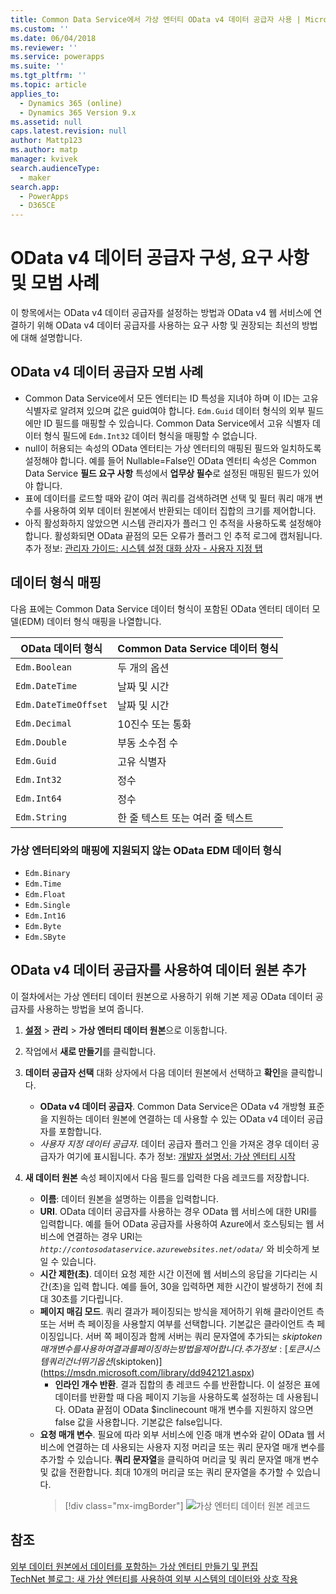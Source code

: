 ```yaml
---
title: Common Data Service에서 가상 엔터티 OData v4 데이터 공급자 사용 | MicrosoftDocs
ms.custom: ''
ms.date: 06/04/2018
ms.reviewer: ''
ms.service: powerapps
ms.suite: ''
ms.tgt_pltfrm: ''
ms.topic: article
applies_to:
  - Dynamics 365 (online)
  - Dynamics 365 Version 9.x
ms.assetid: null
caps.latest.revision: null
author: Mattp123
ms.author: matp
manager: kvivek
search.audienceType:
  - maker
search.app:
  - PowerApps
  - D365CE
---
```


# <a name="odata-v4-data-provider-configuration-requirements-and-best-practices"></a>OData v4 데이터 공급자 구성, 요구 사항 및 모범 사례

이 항목에서는 OData v4 데이터 공급자를 설정하는 방법과 OData v4 웹 서비스에 연결하기 위해 OData v4 데이터 공급자를 사용하는 요구 사항 및 권장되는 최선의 방법에 대해 설명합니다. 

## <a name="odata-v4-data-provider-best-practices"></a>OData v4 데이터 공급자 모범 사례

- Common Data Service에서 모든 엔터티는 ID 특성을 지녀야 하며 이 ID는 고유 식별자로 알려져 있으며 값은 guid여야 합니다.  `Edm.Guid` 데이터 형식의 외부 필드에만 ID 필드를 매핑할 수 있습니다.  Common Data Service에서 고유 식별자 데이터 형식 필드에 `Edm.Int32` 데이터 형식을 매핑할 수 없습니다.
-  null이 허용되는 속성의 OData 엔터티는 가상 엔터티의 매핑된 필드와 일치하도록 설정해야 합니다. 예를 들어 Nullable=False인 OData 엔터티 속성은 Common Data Service **필드 요구 사항** 특성에서 **업무상 필수**로 설정된 매핑된 필드가 있어야 합니다. 
- 표에 데이터를 로드할 때와 같이 여러 쿼리를 검색하려면 선택 및 필터 쿼리 매개 변수를 사용하여 외부 데이터 원본에서 반환되는 데이터 집합의 크기를 제어합니다.
- 아직 활성화하지 않았으면 시스템 관리자가 플러그 인 추적을 사용하도록 설정해야 합니다. 활성화되면 OData 끝점의 모든 오류가 플러그 인 추적 로그에 캡처됩니다. 추가 정보:  [관리자 가이드: 시스템 설정 대화 상자 - 사용자 지정 탭](/dynamics365/customer-engagement/admin/system-settings-dialog-box-customization-tab) 

## <a name="data-type-mapping"></a>데이터 형식 매핑

다음 표에는 Common Data Service 데이터 형식이 포함된 OData 엔터티 데이터 모델(EDM) 데이터 형식 매핑을 나열합니다. 

|OData 데이터 형식|Common Data Service 데이터 형식  |
|---------|---------|
|`Edm.Boolean`|두 개의 옵션|
|`Edm.DateTime`|날짜 및 시간|
|`Edm.DateTimeOffset`|날짜 및 시간|
|`Edm.Decimal`|10진수 또는 통화|
|`Edm.Double`|부동 소수점 수|
|`Edm.Guid`|고유 식별자|
|`Edm.Int32`|정수|
|`Edm.Int64`|정수|
|`Edm.String`|한 줄 텍스트 또는 여러 줄 텍스트|


### <a name="odata-edm-data-types-that-are-not-supported-for-mapping-with-virtual-entities"></a>가상 엔터티와의 매핑에 지원되지 않는 OData EDM 데이터 형식 

- `Edm.Binary`
- `Edm.Time` 
- `Edm.Float`
- `Edm.Single` 
- `Edm.Int16` 
- `Edm.Byte` 
- `Edm.SByte`

 
## <a name="add-a-data-source-using-the-odata-v4-data-provider"></a>OData v4 데이터 공급자를 사용하여 데이터 원본 추가

이 절차에서는 가상 엔터티 데이터 원본으로 사용하기 위해 기본 제공 OData 데이터 공급자를 사용하는 방법을 보여 줍니다.   
  
1. **[설정](../model-driven-apps/advanced-navigation.md#settings)** > **관리** > **가상 엔터티 데이터 원본**으로 이동합니다.  
1. 작업에서 **새로 만들기**를 클릭합니다.  
1. **데이터 공급자 선택** 대화 상자에서 다음 데이터 원본에서 선택하고 **확인**을 클릭합니다.  
  
    - **OData v4 데이터 공급자**. Common Data Service은 OData v4 개방형 표준을 지원하는 데이터 원본에 연결하는 데 사용할 수 있는 OData v4 데이터 공급자를 포함합니다.  
    - *사용자 지정 데이터 공급자*. 데이터 공급자 플러그 인을 가져온 경우 데이터 공급자가 여기에 표시됩니다. 추가 정보:  [개발자 설명서: 가상 엔터티 시작](/dynamics365/customer-engagement/developer/virtual-entities/get-started-ve)  
    
1. **새 데이터 원본** 속성 페이지에서 다음 필드를 입력한 다음 레코드를 저장합니다.  
  
    - **이름**: 데이터 원본을 설명하는 이름을 입력합니다.  
    - **URI**. OData 데이터 공급자를 사용하는 경우 OData 웹 서비스에 대한 URI를 입력합니다. 예를 들어 OData 공급자를 사용하여 Azure에서 호스팅되는 웹 서비스에 연결하는 경우 URI는 *`http://contosodataservice.azurewebsites.net/odata/`* 와 비슷하게 보일 수 있습니다.  
    - **시간 제한(초)**. 데이터 요청 제한 시간 이전에 웹 서비스의 응답을 기다리는 시간(초)을 입력 합니다. 예를 들어, 30을 입력하면 제한 시간이 발생하기 전에 최대 30초를 기다립니다.  
    - **페이지 매김 모드**. 쿼리 결과가 페이징되는 방식을 제어하기 위해 클라이언트 측 또는 서버 측 페이징을 사용할지 여부를 선택합니다. 기본값은 클라이언트 측 페이징입니다. 서버 쪽 페이징과 함께 서버는 쿼리 문자열에 추가되는 $skiptoken 매개 변수를 사용하여 결과를 페이징하는 방법을 제어합니다. 추가 정보:  [토큰 시스템 쿼리 건너뛰기 옵션($skiptoken)](https://msdn.microsoft.com/library/dd942121.aspx)  
        -  **인라인 개수 반환**. 결과 집합의 총 레코드 수를 반환합니다. 이 설정은 표에 데이터를 반환할 때 다음 페이지 기능을 사용하도록 설정하는 데 사용됩니다. OData 끝점이 OData $inclinecount 매개 변수를 지원하지 않으면 false 값을 사용합니다. 기본값은 false입니다.
    - **요청 매개 변수**. 필요에 따라 외부 서비스에 인증 매개 변수와 같이 OData 웹 서비스에 연결하는 데 사용되는 사용자 지정 머리글 또는 쿼리 문자열 매개 변수를 추가할 수 있습니다. **쿼리 문자열**을 클릭하여 머리글 및 쿼리 문자열 매개 변수 및 값을 전환합니다. 최대 10개의 머리글 또는 쿼리 문자열을 추가할 수 있습니다. 
        > [!div class="mx-imgBorder"] 
        > ![가상 엔터티 데이터 원본 레코드](media/virtual-entity-data-source.png) 


## <a name="see-also"></a>참조  

[외부 데이터 원본에서 데이터를 포함하는 가상 엔터티 만들기 및 편집](create-edit-virtual-entities.md) <br/>
[TechNet 블로그: 새 가상 엔터티를 사용하여 외부 시스템의 데이터와 상호 작용](https://blogs.technet.microsoft.com/lystavlen/2017/09/08/virtual-entities/)
